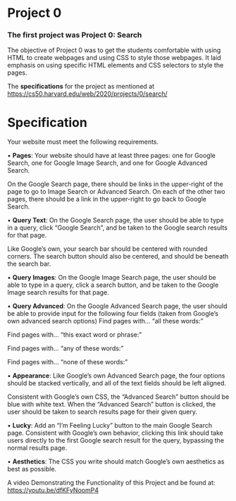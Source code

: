 # Project 0
### The first project was **Project 0: Search**

The objective of Project 0 was to get the students comfortable with using HTML to create webpages and using CSS to style those webpages. It laid emphasis on using specific HTML elements and CSS selectors to style the pages.

The **specifications** for the project as mentioned at https://cs50.harvard.edu/web/2020/projects/0/search/
# Specification
Your website must meet the following requirements.

•	**Pages**: Your website should have at least three pages: one for Google Search, one for Google Image Search, and one for Google Advanced Search.

On the Google Search page, there should be links in the upper-right of the page to go to Image Search or Advanced Search. On each of the other two pages, there should be a link in the upper-right to go back to Google Search.

•	**Query Text**: On the Google Search page, the user should be able to type in a query, click “Google Search”, and be taken to the Google search results for that page.

Like Google’s own, your search bar should be centered with rounded corners. The search button should also be centered, and should be beneath the search bar.

•	**Query Images**: On the Google Image Search page, the user should be able to type in a query, click a search button, and be taken to the Google Image search results for that page.

•	**Query Advanced**: On the Google Advanced Search page, the user should be able to provide input for the following four fields (taken from Google’s own advanced search options)
Find pages with… “all these words:”

Find pages with… “this exact word or phrase:”

Find pages with… “any of these words:”

Find pages with… “none of these words:”

•	**Appearance**: Like Google’s own Advanced Search page, the four options should be stacked vertically, and all of the text fields should be left aligned.

Consistent with Google’s own CSS, the “Advanced Search” button should be blue with white text. When the “Advanced Search” button is clicked, the user should be taken to search results page for their given query.

•	**Lucky**: Add an “I’m Feeling Lucky” button to the main Google Search page. Consistent with Google’s own behavior, clicking this link should take users directly to the first Google search result for the query, bypassing the normal results page.

•	**Aesthetics**: The CSS you write should match Google’s own aesthetics as best as possible.


A video Demonstrating the Functionality of this Project and be found at: https://youtu.be/dfKFyNoomP4
